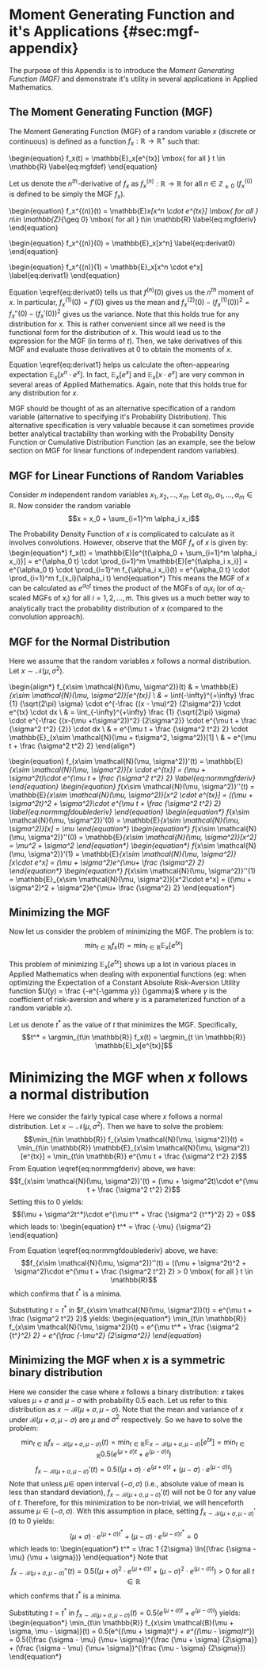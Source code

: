 # Moment Generating Function and it's Applications {#sec:mgf-appendix}

The purpose of this Appendix is to introduce the *Moment Generating Function (MGF)* and demonstrate it's utility in several applications in Applied Mathematics. 

## The Moment Generating Function (MGF)

The Moment Generating Function (MGF) of a random variable $x$ (discrete or continuous) is defined as a function $f_x : \mathbb{R} \rightarrow \mathbb{R}^+$ such that:

\begin{equation}
f_x(t) = \mathbb{E}_x[e^{tx}] \mbox{ for all } t \in \mathbb{R} \label{eq:mgfdef}
\end{equation}

Let us denote the $n^{th}$-derivative of $f_x$ as $f_x^{(n)} : \mathbb{R} \rightarrow \mathbb{R}$ for all $n\in \mathbb{Z}_{\geq 0}$ ($f_x^{(0)}$ is defined to be simply the MGF $f_x$).

\begin{equation}
f_x^{(n)}(t) = \mathbb{E}_x[x^n \cdot e^{tx}] \mbox{ for all } n\in \mathbb{Z}_{\geq 0} \mbox{ for all } t\in \mathbb{R} \label{eq:mgfderiv}
\end{equation}

\begin{equation}
f_x^{(n)}(0) = \mathbb{E}_x[x^n]  \label{eq:derivat0}
\end{equation}

\begin{equation}
f_x^{(n)}(1) = \mathbb{E}_x[x^n \cdot e^x]  \label{eq:derivat1}
\end{equation}

Equation \eqref{eq:derivat0} tells us that $f^{(n)}(0)$ gives us the $n^{th}$ moment of $x$. In particular, $f_x^{(1)}(0) = f'(0)$ gives us the mean and $f_x^{(2)}(0) - (f_x^{(1)}(0))^2 = f_x''(0) - (f_x'(0))^2$ gives us the variance. Note that this holds true for any distribution for $x$. This is rather convenient since all we need is the functional form for the distribution of $x$. This would lead us to the expression for the MGF (in terms of $t$). Then, we take derivatives of this MGF and evaluate those derivatives at 0 to obtain the moments of $x$.

Equation \eqref{eq:derivat1} helps us calculate the often-appearing expectation $\mathbb{E}_x[x^n \cdot e^x]$. In fact, $\mathbb{E}_x[e^x]$ and $\mathbb{E}_x[x \cdot e^x]$ are very common in several areas of Applied Mathematics. Again, note that this holds true for any distribution for $x$.

MGF should be thought of as an alternative specification of a random variable (alternative to specifying it's Probability Distribution). This alternative specification is very valuable because it can sometimes provide better analytical tractability than working with the Probability Density Function or Cumulative Distribution Function (as an example, see the below section on MGF for linear functions of independent random variables).

## MGF for Linear Functions of Random Variables

Consider $m$ independent random variables $x_1, x_2, \ldots, x_m$. Let $\alpha_0, \alpha_1, \ldots, \alpha_m \in \mathbb{R}$. Now consider the random variable
$$x = x_0 + \sum_{i=1}^m \alpha_i x_i$$

The Probability Density Function of $x$ is complicated to calculate as it involves convolutions. However, observe that the MGF $f_x$ of $x$ is given by:
\begin{equation*}
f_x(t) = \mathbb{E}[e^{t(\alpha_0 + \sum_{i=1}^m \alpha_i x_i)}] = e^{\alpha_0 t} \cdot \prod_{i=1}^m \mathbb{E}[e^{t\alpha_i x_i}] = e^{\alpha_0 t}  \cdot \prod_{i=1}^m f_{\alpha_i x_i}(t) = e^{\alpha_0 t}  \cdot \prod_{i=1}^m f_{x_i}(\alpha_i t)
\end{equation*}
This means the MGF of $x$ can be calculated as $e^{\alpha_0 t}$ times the product of the MGFs of $\alpha_i x_i$ (or of $\alpha_i$-scaled MGFs of $x_i$) for all $i = 1, 2, \ldots, m$. This gives us a much better way to analytically tract the probability distribution of $x$ (compared to the convolution approach).


## MGF for the Normal Distribution

Here we assume that the random variables $x$ follows a normal distribution. Let $x \sim \mathcal{N}(\mu, \sigma^2)$.

\begin{align*}
f_{x\sim \mathcal{N}(\mu, \sigma^2)}(t) & = \mathbb{E}_{x\sim \mathcal{N}(\mu, \sigma^2)}[e^{tx}] \\
& = \int_{-\infty}^{+\infty} \frac {1} {\sqrt{2\pi} \sigma} \cdot e^{-\frac {(x - \mu)^2} {2\sigma^2}} \cdot e^{tx} \cdot dx \\
& = \int_{-\infty}^{+\infty} \frac {1} {\sqrt{2\pi} \sigma} \cdot e^{-\frac {(x-(\mu +t\sigma^2))^2} {2\sigma^2}} \cdot e^{\mu t + \frac {\sigma^2 t^2} {2}} \cdot dx \\
& = e^{\mu t + \frac {\sigma^2 t^2} 2} \cdot \mathbb{E}_{x\sim \mathcal{N}(\mu + t\sigma^2, \sigma^2)}[1] \\
& = e^{\mu t + \frac {\sigma^2 t^2} 2}
\end{align*}

\begin{equation}
f_{x\sim \mathcal{N}(\mu, \sigma^2)}'(t) = \mathbb{E}_{x\sim \mathcal{N}(\mu, \sigma^2)}[x \cdot e^{tx}] = (\mu + \sigma^2t)\cdot e^{\mu t + \frac {\sigma^2 t^2} 2} \label{eq:normmgfderiv}
\end{equation}
\begin{equation}
f_{x\sim \mathcal{N}(\mu, \sigma^2)}''(t) = \mathbb{E}_{x\sim \mathcal{N}(\mu, \sigma^2)}[x^2 \cdot e^{tx}] = ((\mu + \sigma^2t)^2 + \sigma^2)\cdot e^{\mu t + \frac {\sigma^2 t^2} 2} \label{eq:normmgfdoublederiv}
\end{equation}
\begin{equation*}
f_{x\sim \mathcal{N}(\mu, \sigma^2)}'(0) = \mathbb{E}_{x\sim \mathcal{N}(\mu, \sigma^2)}[x] = \mu
\end{equation*}
\begin{equation*}
f_{x\sim \mathcal{N}(\mu, \sigma^2)}''(0) = \mathbb{E}_{x\sim \mathcal{N}(\mu, \sigma^2)}[x^2] = \mu^2 + \sigma^2
\end{equation*}
\begin{equation*}
f_{x\sim \mathcal{N}(\mu, \sigma^2)}'(1) = \mathbb{E}_{x\sim \mathcal{N}(\mu, \sigma^2)}[x\cdot e^x] = (\mu + \sigma^2)e^{\mu+ \frac {\sigma^2} 2}
\end{equation*}
\begin{equation*}
f_{x\sim \mathcal{N}(\mu, \sigma^2)}''(1) = \mathbb{E}_{x\sim \mathcal{N}(\mu, \sigma^2)}[x^2\cdot e^x] = ((\mu + \sigma^2)^2 + \sigma^2)e^{\mu+ \frac {\sigma^2} 2}
\end{equation*}

## Minimizing the MGF

Now let us consider the problem of minimizing the MGF. The problem is to:
$$\min_{t\in \mathbb{R}} f_x(t) = \min_{t\in \mathbb{R}} \mathbb{E}_x[e^{tx}]$$

This problem of minimizing $\mathbb{E}_x[e^{tx}]$ shows up a lot in various places in Applied Mathematics when dealing with exponential functions (eg: when optimizing the Expectation of a Constant Absolute Risk-Aversion Utility function $U(y) = \frac {-e^{-\gamma y}} {\gamma}$ where $\gamma$ is the coefficient of risk-aversion and where $y$ is a parameterized function of a random variable $x$).

Let us denote $t^*$ as the value of $t$ that minimizes the MGF. Specifically,
$$t^* = \argmin_{t\in \mathbb{R}} f_x(t) = \argmin_{t \in \mathbb{R}} \mathbb{E}_x[e^{tx}]$$

# Minimizing the MGF when $x$ follows a normal distribution

Here we consider the fairly typical case where $x$ follows a normal distribution. Let $x\sim \mathcal{N}(\mu, \sigma^2)$. Then we have to solve the problem:
$$\min_{t\in \mathbb{R}} f_{x\sim \mathcal{N}(\mu, \sigma^2)}(t) = \min_{t\in \mathbb{R}} \mathbb{E}_{x\sim \mathcal{N}(\mu, \sigma^2)}[e^{tx}] = \min_{t\in \mathbb{R}} e^{\mu t + \frac {\sigma^2 t^2} 2}$$
From Equation \eqref{eq:normmgfderiv} above, we have:
$$f_{x\sim \mathcal{N}(\mu, \sigma^2)}'(t) = (\mu + \sigma^2t)\cdot e^{\mu t + \frac {\sigma^2 t^2} 2}$$
Setting this to 0 yields:
$$(\mu + \sigma^2t^*)\cdot e^{\mu t^* + \frac {\sigma^2 {t^*}^2} 2} = 0$$
which leads to:
\begin{equation}
t^* = \frac {-\mu} {\sigma^2}
\end{equation}

From Equation \eqref{eq:normmgfdoublederiv} above, we have:
$$f_{x\sim \mathcal{N}(\mu, \sigma^2)}''(t) = ((\mu + \sigma^2t)^2 + \sigma^2)\cdot e^{\mu t + \frac {\sigma^2 t^2} 2} > 0 \mbox{ for all } t \in \mathbb{R}$$
which confirms that $t^*$ is a minima.

Substituting $t=t^*$ in $f_{x\sim \mathcal{N}(\mu, \sigma^2)}(t) = e^{\mu t + \frac {\sigma^2 t^2} 2}$ yields:
\begin{equation*}
\min_{t\in \mathbb{R}} f_{x\sim \mathcal{N}(\mu, \sigma^2)}(t) = e^{\mu t^* + \frac {\sigma^2 {t^*}^2} 2} = e^{\frac {-\mu^2} {2\sigma^2}}
\end{equation*}

## Minimizing the MGF when $x$ is a symmetric binary distribution

Here we consider the case where $x$ follows a binary distribution: $x$ takes values $\mu + \sigma$ and $\mu - \sigma$ with probability 0.5 each. Let us refer to this distribution as $x \sim \mathcal{B}(\mu + \sigma, \mu - \sigma)$. Note that the mean and variance of $x$ under $\mathcal{B}(\mu + \sigma, \mu - \sigma)$ are $\mu$ and $\sigma^2$ respectively. So we have to solve the problem:
$$\min_{t\in \mathbb{R}} f_{x\sim \mathcal{B}(\mu + \sigma, \mu - \sigma)}(t) = \min_{t\in \mathbb{R}} \mathbb{E}_{x\sim \mathcal{B}(\mu + \sigma, \mu - \sigma)}[e^{tx}] = \min_{t\in \mathbb{R}} 0.5(e^{(\mu + \sigma)t} + e^{(\mu - \sigma)t})$$
$$f_{x\sim \mathcal{B}(\mu + \sigma, \mu - \sigma)}'(t) = 0.5((\mu + \sigma) \cdot e^{(\mu + \sigma)t} + (\mu - \sigma) \cdot e^{(\mu - \sigma)t})$$
Note that unless $\mu \in$ open interval $(-\sigma, \sigma)$ (i.e., absolute value of mean is less than standard deviation), $f_{x\sim \mathcal{B}(\mu + \sigma, \mu - \sigma)}'(t)$ will not be 0 for any value of $t$. Therefore, for this minimization to be non-trivial, we will henceforth assume $\mu \in (-\sigma, \sigma)$.
With this assumption in place, setting $f_{x\sim \mathcal{B}(\mu + \sigma, \mu - \sigma)}'(t)$ to 0 yields:
$$(\mu + \sigma) \cdot e^{(\mu + \sigma)t^*} + (\mu - \sigma) \cdot e^{(\mu - \sigma)t^*} = 0$$
which leads to:
\begin{equation*}
t^* = \frac 1 {2\sigma} \ln{(\frac {\sigma - \mu} {\mu + \sigma})}
\end{equation*}
Note that
$$f_{x\sim \mathcal{B}(\mu + \sigma, \mu - \sigma)}''(t) =  0.5((\mu + \sigma)^2 \cdot e^{(\mu + \sigma)t} + (\mu - \sigma)^2 \cdot e^{(\mu - \sigma)t}) > 0 \mbox{ for all } t \in \mathbb{R}$$
which confirms that $t^*$ is a minima.

Substituting $t=t^*$ in $f_{x\sim \mathcal{B}(\mu + \sigma, \mu - \sigma)}(t) = 0.5(e^{(\mu + \sigma)t} + e^{(\mu - \sigma)t})$ yields:
\begin{equation*}
\min_{t\in \mathbb{R}} f_{x\sim \mathcal{B}(\mu + \sigma, \mu - \sigma)}(t) = 0.5(e^{(\mu + \sigma)t^*} + e^{(\mu - \sigma)t^*}) = 0.5((\frac {\sigma - \mu} {\mu+ \sigma})^{\frac {\mu + \sigma} {2\sigma}} + (\frac {\sigma - \mu} {\mu+ \sigma})^{\frac {\mu - \sigma} {2\sigma}})
\end{equation*}

